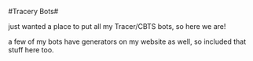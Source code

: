 #Tracery Bots#

just wanted a place to put all my Tracer/CBTS bots, so here we are!

a few of my bots have generators on my website as well, so included that stuff here too.
